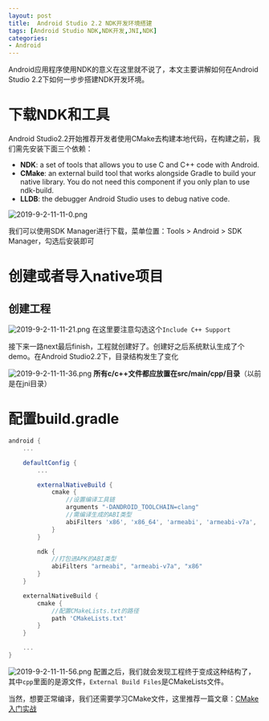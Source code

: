 ```yaml
---
layout: post
title:  Android Studio 2.2 NDK开发环境搭建
tags: [Android Studio NDK,NDK开发,JNI,NDK]
categories: 
- Android
---
```


Android应用程序使用NDK的意义在这里就不说了，本文主要讲解如何在Android Studio 2.2下如何一步步搭建NDK开发环境。

# 下载NDK和工具
Android Studio2.2开始推荐开发者使用CMake去构建本地代码，在构建之前，我们需先安装下面三个依赖：

 - **NDK**: a set of tools that allows you to use C and C++ code with Android.
 - **CMake**: an external build tool that works alongside Gradle to build your native library. You do not need this component if you only plan to use ndk-build. 
 - **LLDB**: the debugger Android Studio uses to debug native code.

![2019-9-2-11-11-0.png](https://gitee.com/hanschencoder/Images/raw/master/2019-9-2-11-11-0.png)

我们可以使用SDK Manager进行下载，菜单位置：Tools > Android > SDK Manager，勾选后安装即可

<!-- more -->

# 创建或者导入native项目

## 创建工程
![2019-9-2-11-11-21.png](https://gitee.com/hanschencoder/Images/raw/master/2019-9-2-11-11-21.png)
在这里要注意勾选这个`Include C++ Support`

接下来一路next最后finish，工程就创建好了。创建好之后系统默认生成了个demo。在Android Studio2.2下，目录结构发生了变化

![2019-9-2-11-11-36.png](https://gitee.com/hanschencoder/Images/raw/master/2019-9-2-11-11-36.png)
**所有c/c++文件都应放置在src/main/cpp/目录**（以前是在jni目录）

# 配置build.gradle
```gradle
android {
    ...

    defaultConfig {
        ...

        externalNativeBuild {
            cmake {
                //设置编译工具链
                arguments "-DANDROID_TOOLCHAIN=clang"
                //需编译生成的ABI类型
                abiFilters 'x86', 'x86_64', 'armeabi', 'armeabi-v7a', 'arm64-v8a'
            }
        }

        ndk {
            //打包进APK的ABI类型
            abiFilters "armeabi", "armeabi-v7a", "x86"
        }
    }

    externalNativeBuild {
        cmake {
            //配置CMakeLists.txt的路径
            path 'CMakeLists.txt'
        }
    }

    ...
}
```

![2019-9-2-11-11-56.png](https://gitee.com/hanschencoder/Images/raw/master/2019-9-2-11-11-56.png)
配置之后，我们就会发现工程终于变成这种结构了，其中`cpp`里面的是源文件，`External Build Files`是CMakeLists文件。

当然，想要正常编译，我们还需要学习CMake文件，这里推荐一篇文章：[CMake 入门实战](http://www.hahack.com/codes/cmake/)